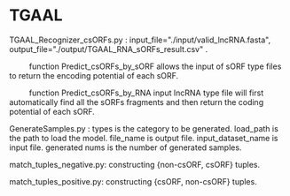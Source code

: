 # TGAAL

TGAAL_Recognizer_csORFs.py : input_file="./input/valid_lncRNA.fasta", output_file="./output/TGAAL_RNA_sORFs_result.csv" .

  $\qquad$ function Predict_csORFs_by_sORF allows the input of sORF type files to return the encoding potential of each sORF.
  
  $\qquad$ function Predict_csORFs_by_RNA input lncRNA type file will first automatically find all the sORFs fragments and then return the coding potential of each sORF.
      
GenerateSamples.py : types is the category to be generated. load_path is the path to load the model. file_name is output file. input_dataset_name is input file. generated nums is the number of generated samples.

match_tuples_negative.py: constructing {non-csORF, csORF} tuples.

match_tuples_positive.py: constructing {csORF, non-csORF} tuples.

